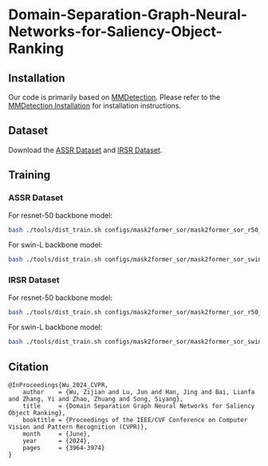 # Domain-Separation-Graph-Neural-Networks-for-Saliency-Object-Ranking

## Installation
Our code is primarily based on [MMDetection](https://github.com/open-mmlab/mmdetection). Please refer to the [MMDetection Installation](https://mmdetection.readthedocs.io/en/latest/get_started.html) for installation instructions.

## Dataset
Download the [ASSR Dataset](https://github.com/SirisAvishek/Attention_Shift_Ranks) and [IRSR Dataset](https://github.com/dragonlee258079/Saliency-Ranking).

## Training
### ASSR Dataset
For resnet-50 backbone model:
```bash
bash ./tools/dist_train.sh configs/mask2former_sor/mask2former_sor_r50_assr.py --num_gpus --load-from pertrained_model_path
```
For swin-L backbone model:
```bash
bash ./tools/dist_train.sh configs/mask2former_sor/mask2former_sor_swin-l-int21k_assr.py --num_gpus --load-from pertrained_model_path
```

### IRSR Dataset
For resnet-50 backbone model:
```bash
bash ./tools/dist_train.sh configs/mask2former_sor/mask2former_sor_r50_irsr.py --num_gpus --load-from pertrained_model_path
```
For swin-L backbone model:
```bash
bash ./tools/dist_train.sh configs/mask2former_sor/mask2former_sor_swin-l-int21k_irsr.py --num_gpus --load-from pertrained_model_path
```

## Citation
    @InProceedings{Wu_2024_CVPR,
        author    = {Wu, Zijian and Lu, Jun and Han, Jing and Bai, Lianfa and Zhang, Yi and Zhao, Zhuang and Song, Siyang},
        title     = {Domain Separation Graph Neural Networks for Saliency Object Ranking},
        booktitle = {Proceedings of the IEEE/CVF Conference on Computer Vision and Pattern Recognition (CVPR)},
        month     = {June},
        year      = {2024},
        pages     = {3964-3974}
    }
